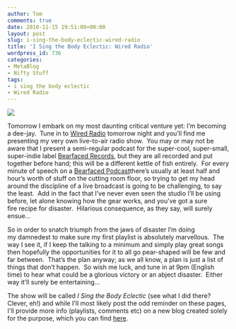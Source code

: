 ```yaml
---
author: Tom
comments: true
date: 2010-11-15 19:51:09+00:00
layout: post
slug: i-sing-the-body-eclectic-wired-radio
title: 'I Sing the Body Eclectic: Wired Radio'
wordpress_id: 736
categories:
- MetaBlog
- Nifty Stuff
tags:
- i sing the body eclectic
- Wired Radio
---
```


[![](http://eatenbymonsters.files.wordpress.com/2010/11/20101115_isingthebodyeclectic_header02.jpg)](http://eatenbymonsters.files.wordpress.com/2010/11/20101115_isingthebodyeclectic_header02.jpg)

[](http://eatenbymonsters.files.wordpress.com/2010/11/20101115_isingthebodyeclectic_header02.jpg)Tomorrow I embark on my most daunting critical venture yet: I’m becoming a dee-jay.  Tune in to [Wired Radio](http://www.wiredradio.co.uk/) tomorrow night and you’ll find me presenting my very own live-to-air radio show.  You may or may not be aware that I present a semi-regular podcast for the super-cool, super-small, super-indie label [Bearfaced Records](http://www.bearfacedrecords.com/), but they are all recorded and put together before hand; this will be a different kettle of fish entirely.  For every minute of speech on a [Bearfaced Podcast](http://www.bearfacedrecords.com/#podcasts)there’s usually at least half and hour’s worth of stuff on the cutting room floor, so trying to get my head around the discipline of a live broadcast is going to be challenging, to say the least.  Add in the fact that I’ve never even seen the studio I’ll be using before, let alone knowing how the gear works, and you’ve got a sure fire recipe for disaster.  Hilarious consequence, as they say, will surely ensue…

So in order to snatch triumph from the jaws of disaster I’m doing my damnedest to make sure my first playlist is absolutely marvellous.  The way I see it, if I keep the talking to a minimum and simply play great songs then hopefully the opportunities for it to all go pear-shaped will be few and far between.  That’s the plan anyway; as we all know, a plan is just a list of things that don’t happen.  So wish me luck, and tune in at 9pm (English time) to hear what could be a glorious victory or an abject disaster.  Either way it’ll surely be entertaining…

The show will be called _I Sing the Body Eclectic_ (see what I did there? Clever, eh!) and while I'll most likely post the odd reminder on these pages, I'll provide more info (playlists, comments etc) on a new blog created solely for the purpose, which you can find [here](http://isingthebodyeclectic.wordpress.com/).
